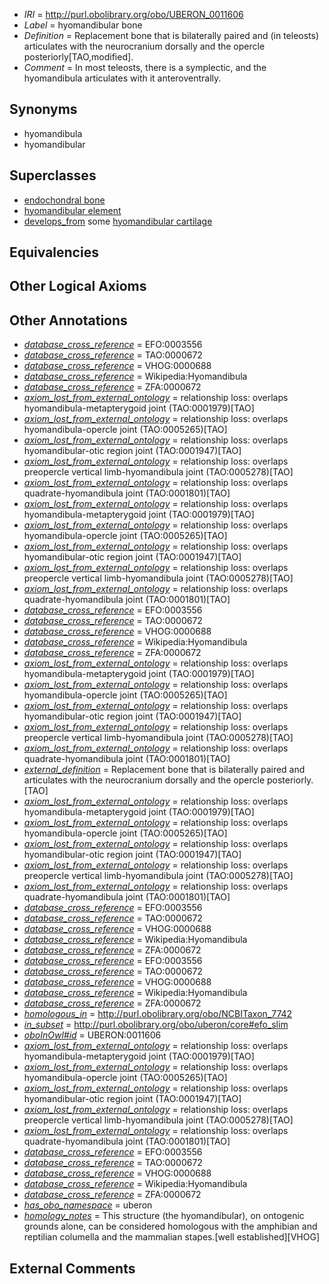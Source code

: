  * *IRI* = http://purl.obolibrary.org/obo/UBERON_0011606
 * *Label* = hyomandibular bone
 * *Definition* = Replacement bone that is bilaterally paired and (in teleosts) articulates with the neurocranium dorsally and the opercle posteriorly[TAO,modified].
 * *Comment* = In most teleosts, there is a symplectic, and the hyomandibula articulates with it anteroventrally.

## Synonyms

 * hyomandibula
 * hyomandibular

## Superclasses

 * [endochondral bone](../../UBERON/13/UBERON_0002513.md)
 * [hyomandibular element](../../UBERON/08/UBERON_0011608.md)
 * [develops_from](../../RO/02/RO_0002202.md) some [hyomandibular cartilage](../../UBERON/07/UBERON_0011607.md)

## Equivalencies


## Other Logical Axioms


## Other Annotations

 * *[database_cross_reference](../../ef/oboInOwl#hasDbXref.md)* = EFO:0003556
 * *[database_cross_reference](../../ef/oboInOwl#hasDbXref.md)* = TAO:0000672
 * *[database_cross_reference](../../ef/oboInOwl#hasDbXref.md)* = VHOG:0000688
 * *[database_cross_reference](../../ef/oboInOwl#hasDbXref.md)* = Wikipedia:Hyomandibula
 * *[database_cross_reference](../../ef/oboInOwl#hasDbXref.md)* = ZFA:0000672
 * *[axiom_lost_from_external_ontology](../../UBPROP/02/UBPROP_0000002.md)* = relationship loss: overlaps hyomandibula-metapterygoid joint (TAO:0001979)[TAO]
 * *[axiom_lost_from_external_ontology](../../UBPROP/02/UBPROP_0000002.md)* = relationship loss: overlaps hyomandibula-opercle joint (TAO:0005265)[TAO]
 * *[axiom_lost_from_external_ontology](../../UBPROP/02/UBPROP_0000002.md)* = relationship loss: overlaps hyomandibular-otic region joint (TAO:0001947)[TAO]
 * *[axiom_lost_from_external_ontology](../../UBPROP/02/UBPROP_0000002.md)* = relationship loss: overlaps preopercle vertical limb-hyomandibula joint (TAO:0005278)[TAO]
 * *[axiom_lost_from_external_ontology](../../UBPROP/02/UBPROP_0000002.md)* = relationship loss: overlaps quadrate-hyomandibula joint (TAO:0001801)[TAO]
 * *[axiom_lost_from_external_ontology](../../UBPROP/02/UBPROP_0000002.md)* = relationship loss: overlaps hyomandibula-metapterygoid joint (TAO:0001979)[TAO]
 * *[axiom_lost_from_external_ontology](../../UBPROP/02/UBPROP_0000002.md)* = relationship loss: overlaps hyomandibula-opercle joint (TAO:0005265)[TAO]
 * *[axiom_lost_from_external_ontology](../../UBPROP/02/UBPROP_0000002.md)* = relationship loss: overlaps hyomandibular-otic region joint (TAO:0001947)[TAO]
 * *[axiom_lost_from_external_ontology](../../UBPROP/02/UBPROP_0000002.md)* = relationship loss: overlaps preopercle vertical limb-hyomandibula joint (TAO:0005278)[TAO]
 * *[axiom_lost_from_external_ontology](../../UBPROP/02/UBPROP_0000002.md)* = relationship loss: overlaps quadrate-hyomandibula joint (TAO:0001801)[TAO]
 * *[database_cross_reference](../../ef/oboInOwl#hasDbXref.md)* = EFO:0003556
 * *[database_cross_reference](../../ef/oboInOwl#hasDbXref.md)* = TAO:0000672
 * *[database_cross_reference](../../ef/oboInOwl#hasDbXref.md)* = VHOG:0000688
 * *[database_cross_reference](../../ef/oboInOwl#hasDbXref.md)* = Wikipedia:Hyomandibula
 * *[database_cross_reference](../../ef/oboInOwl#hasDbXref.md)* = ZFA:0000672
 * *[axiom_lost_from_external_ontology](../../UBPROP/02/UBPROP_0000002.md)* = relationship loss: overlaps hyomandibula-metapterygoid joint (TAO:0001979)[TAO]
 * *[axiom_lost_from_external_ontology](../../UBPROP/02/UBPROP_0000002.md)* = relationship loss: overlaps hyomandibula-opercle joint (TAO:0005265)[TAO]
 * *[axiom_lost_from_external_ontology](../../UBPROP/02/UBPROP_0000002.md)* = relationship loss: overlaps hyomandibular-otic region joint (TAO:0001947)[TAO]
 * *[axiom_lost_from_external_ontology](../../UBPROP/02/UBPROP_0000002.md)* = relationship loss: overlaps preopercle vertical limb-hyomandibula joint (TAO:0005278)[TAO]
 * *[axiom_lost_from_external_ontology](../../UBPROP/02/UBPROP_0000002.md)* = relationship loss: overlaps quadrate-hyomandibula joint (TAO:0001801)[TAO]
 * *[external_definition](../../UBPROP/01/UBPROP_0000001.md)* = Replacement bone that is bilaterally paired and articulates with the neurocranium dorsally and the opercle posteriorly.[TAO]
 * *[axiom_lost_from_external_ontology](../../UBPROP/02/UBPROP_0000002.md)* = relationship loss: overlaps hyomandibula-metapterygoid joint (TAO:0001979)[TAO]
 * *[axiom_lost_from_external_ontology](../../UBPROP/02/UBPROP_0000002.md)* = relationship loss: overlaps hyomandibula-opercle joint (TAO:0005265)[TAO]
 * *[axiom_lost_from_external_ontology](../../UBPROP/02/UBPROP_0000002.md)* = relationship loss: overlaps hyomandibular-otic region joint (TAO:0001947)[TAO]
 * *[axiom_lost_from_external_ontology](../../UBPROP/02/UBPROP_0000002.md)* = relationship loss: overlaps preopercle vertical limb-hyomandibula joint (TAO:0005278)[TAO]
 * *[axiom_lost_from_external_ontology](../../UBPROP/02/UBPROP_0000002.md)* = relationship loss: overlaps quadrate-hyomandibula joint (TAO:0001801)[TAO]
 * *[database_cross_reference](../../ef/oboInOwl#hasDbXref.md)* = EFO:0003556
 * *[database_cross_reference](../../ef/oboInOwl#hasDbXref.md)* = TAO:0000672
 * *[database_cross_reference](../../ef/oboInOwl#hasDbXref.md)* = VHOG:0000688
 * *[database_cross_reference](../../ef/oboInOwl#hasDbXref.md)* = Wikipedia:Hyomandibula
 * *[database_cross_reference](../../ef/oboInOwl#hasDbXref.md)* = ZFA:0000672
 * *[database_cross_reference](../../ef/oboInOwl#hasDbXref.md)* = EFO:0003556
 * *[database_cross_reference](../../ef/oboInOwl#hasDbXref.md)* = TAO:0000672
 * *[database_cross_reference](../../ef/oboInOwl#hasDbXref.md)* = VHOG:0000688
 * *[database_cross_reference](../../ef/oboInOwl#hasDbXref.md)* = Wikipedia:Hyomandibula
 * *[database_cross_reference](../../ef/oboInOwl#hasDbXref.md)* = ZFA:0000672
 * *[homologous_in](../../core#homologous/in/core#homologous_in.md)* = http://purl.obolibrary.org/obo/NCBITaxon_7742
 * *[in_subset](../../et/oboInOwl#inSubset.md)* = http://purl.obolibrary.org/obo/uberon/core#efo_slim
 * *[oboInOwl#id](../../id/oboInOwl#id.md)* = UBERON:0011606
 * *[axiom_lost_from_external_ontology](../../UBPROP/02/UBPROP_0000002.md)* = relationship loss: overlaps hyomandibula-metapterygoid joint (TAO:0001979)[TAO]
 * *[axiom_lost_from_external_ontology](../../UBPROP/02/UBPROP_0000002.md)* = relationship loss: overlaps hyomandibula-opercle joint (TAO:0005265)[TAO]
 * *[axiom_lost_from_external_ontology](../../UBPROP/02/UBPROP_0000002.md)* = relationship loss: overlaps hyomandibular-otic region joint (TAO:0001947)[TAO]
 * *[axiom_lost_from_external_ontology](../../UBPROP/02/UBPROP_0000002.md)* = relationship loss: overlaps preopercle vertical limb-hyomandibula joint (TAO:0005278)[TAO]
 * *[axiom_lost_from_external_ontology](../../UBPROP/02/UBPROP_0000002.md)* = relationship loss: overlaps quadrate-hyomandibula joint (TAO:0001801)[TAO]
 * *[database_cross_reference](../../ef/oboInOwl#hasDbXref.md)* = EFO:0003556
 * *[database_cross_reference](../../ef/oboInOwl#hasDbXref.md)* = TAO:0000672
 * *[database_cross_reference](../../ef/oboInOwl#hasDbXref.md)* = VHOG:0000688
 * *[database_cross_reference](../../ef/oboInOwl#hasDbXref.md)* = Wikipedia:Hyomandibula
 * *[database_cross_reference](../../ef/oboInOwl#hasDbXref.md)* = ZFA:0000672
 * *[has_obo_namespace](../../ce/oboInOwl#hasOBONamespace.md)* = uberon
 * *[homology_notes](../../UBPROP/03/UBPROP_0000003.md)* = This structure (the hyomandibular), on ontogenic grounds alone, can be considered homologous with the amphibian and reptilian columella and the mammalian stapes.[well established][VHOG]

## External Comments


